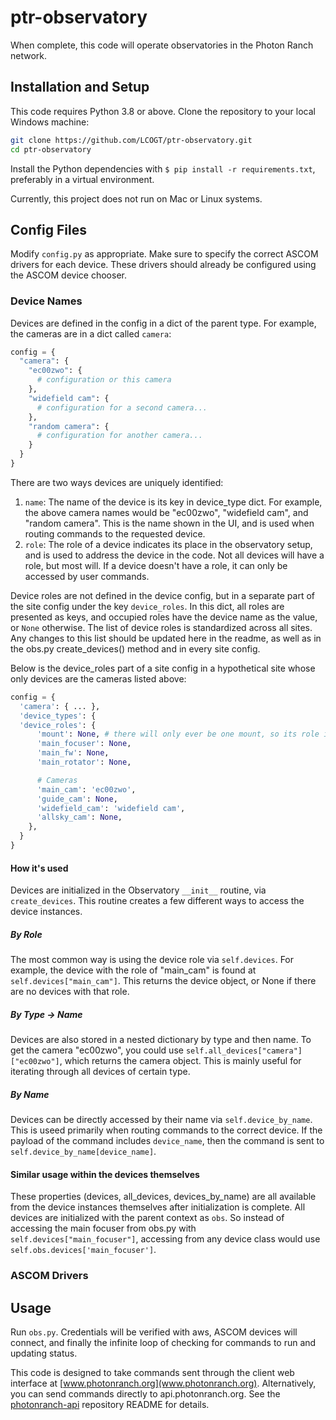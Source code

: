 # ptr-observatory

When complete, this code will operate observatories in the Photon Ranch network.

## Installation and Setup

This code requires Python 3.8 or above. Clone the repository to your local Windows machine:

```bash
git clone https://github.com/LCOGT/ptr-observatory.git
cd ptr-observatory
```

Install the Python dependencies with `$ pip install -r requirements.txt`, preferably in a virtual environment.

Currently, this project does not run on Mac or Linux systems.

## Config Files

Modify `config.py` as appropriate. Make sure to specify the correct ASCOM drivers for each device.
These drivers should already be configured using the ASCOM device chooser.

### Device Names

Devices are defined in the config in a dict of the parent type. For example, the cameras are in a dict called `camera`:

```python
config = {
  "camera": {
    "ec00zwo": {
      # configuration or this camera
    },
    "widefield cam": { 
      # configuration for a second camera...
    },
    "random camera": {
      # configuration for another camera...
    }
  }
}
```

There are two ways devices are uniquely identified:

1. `name`: The name of the device is its key in device_type dict. For example, the above camera names would be
   "ec00zwo", "widefield cam", and "random camera". This is the name shown in the UI, and is used when routing commands
   to the requested device.
2. `role`: The role of a device indicates its place in the observatory setup, and is used to address the device in the
   code. Not all devices will have a role, but most will. If a device doesn't have a role, it can only be accessed by
   user commands.

Device roles are not defined in the device config, but in a separate part of the site config under the key `device_roles`.
In this dict, all roles are presented as keys, and occupied roles have the device name as the value, or `None` otherwise.
The list of device roles is standardized across all sites. Any changes to this list should be updated here in the readme,
as well as in the obs.py create_devices() method and in every site config.

Below is the device_roles part of a site config in a hypothetical site whose only devices are the cameras listed above:

```python
config = {
  'camera': { ... },
  'device_types': {
  'device_roles': {
      'mount': None, # there will only ever be one mount, so its role is simply "mount"
      'main_focuser': None,
      'main_fw': None, 
      'main_rotator': None,

      # Cameras
      'main_cam': 'ec00zwo',
      'guide_cam': None,
      'widefield_cam': 'widefield cam',
      'allsky_cam': None,
    },
  }
}
```

#### How it's used

Devices are initialized in the Observatory `__init__` routine, via `create_devices`. This routine creates a few
different ways to access the device instances.

##### By Role

The most common way is using the device role via `self.devices`. For example, the device with the role of "main_cam"
is found at `self.devices["main_cam"]`. This returns the device object, or None if there are no devices with that role.

##### By Type -> Name

Devices are also stored in a nested dictionary by type and then name. To get the camera "ec00zwo", you could use
`self.all_devices["camera"]["ec00zwo"]`, which returns the camera object. This is mainly useful for iterating through
all devices of certain type.

##### By Name

Devices can be directly accessed by their name via `self.device_by_name`. This is useed primarily when routing commands
to the correct device. If the payload of the command includes `device_name`, then the command is sent to
`self.device_by_name[device_name]`.

#### Similar usage within the devices themselves

These properties (devices, all_devices, devices_by_name) are all available from the device instances themselves after
initialization is complete. All devices are initialized with the parent context as `obs`. So instead of accessing the
main focuser from obs.py with `self.devices["main_focuser"]`, accessing from any device class would use
`self.obs.devices['main_focuser']`.

### ASCOM Drivers

## Usage

Run `obs.py`. Credentials will be verified with aws, ASCOM devices will connect, and finally the infinite loop of checking for commands to run and updating status.

This code is designed to take commands sent through the client web interface at [www.photonranch.org](www.photonranch.org). Alternatively, you can send commands directly to api.photonranch.org. See the [photonranch-api](https://github.com/LCOGT/photonranch-api) repository README for details.
